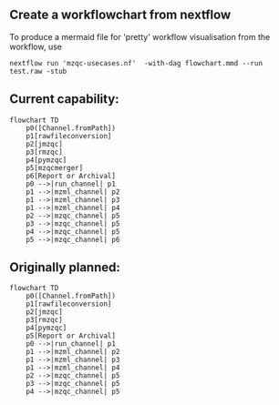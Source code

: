 ## Create a workflowchart from nextflow
To produce a mermaid file for 'pretty' workflow visualisation from the workflow, use
```
nextflow run 'mzqc-usecases.nf'  -with-dag flowchart.mmd --run test.raw -stub
```
## Current capability:
```mermaid
flowchart TD
    p0([Channel.fromPath])
    p1[rawfileconversion]
    p2[jmzqc]
    p3[rmzqc]
    p4[pymzqc]
    p5[mzqcmerger]
    p6[Report or Archival]
    p0 -->|run_channel| p1
    p1 -->|mzml_channel| p2
    p1 -->|mzml_channel| p3
    p1 -->|mzml_channel| p4
    p2 -->|mzqc_channel| p5
    p3 -->|mzqc_channel| p5
    p4 -->|mzqc_channel| p5
    p5 -->|mzqc_channel| p6    
```

## Originally planned:
```mermaid
flowchart TD
    p0([Channel.fromPath])
    p1[rawfileconversion]
    p2[jmzqc]
    p3[rmzqc]
    p4[pymzqc]
    p5[Report or Archival]
    p0 -->|run_channel| p1
    p1 -->|mzml_channel| p2
    p1 -->|mzml_channel| p3
    p1 -->|mzml_channel| p4
    p2 -->|mzqc_channel| p5
    p3 -->|mzqc_channel| p5
    p4 -->|mzqc_channel| p5    
```
